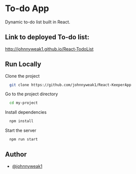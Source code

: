 
# To-do App

Dynamic to-do list built in React.



## Link to deployed To-do list: 
http://johnnyweak1.github.io/React-TodoList
## Run Locally

Clone the project

```bash
  git clone https://github.com/johnnyweak1/React-KeeperApp
```

Go to the project directory

```bash
  cd my-project
```

Install dependencies

```bash
  npm install
```

Start the server

```bash
  npm run start
```


## Author

- [@johnnyweak1](https://www.github.com/johnnyweak1)

